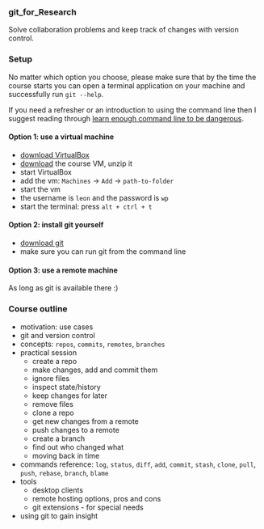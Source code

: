 ### git_for_Research

Solve collaboration problems and keep track of changes with version control.

### Setup

No matter which option you choose, please make sure that by the time the course starts you can open a terminal application on your machine and successfully run `git --help`.

If you need a refresher or an introduction to using the command line then I suggest reading through [learn enough command line to be dangerous](https://www.learnenough.com/command-line-tutorial).

#### Option 1: use a virtual machine

* [download VirtualBox](https://www.virtualbox.org/wiki/Downloads)
* [download](https://dl.dropboxusercontent.com/u/104325750/pydatsci_vm.zip) the course VM, unzip it
* start VirtualBox
* add the vm: `Machines` -> `Add` -> `path-to-folder`
* start the vm
* the username is `leon` and the password is `wp`
* start the terminal: press `alt + ctrl + t`

#### Option 2: install git yourself

* [download git](https://git-scm.com/downloads)
* make sure you can run git from the command line

#### Option 3: use a remote machine

As long as git is available there :)

### Course outline

* motivation: use cases
* git and version control
* concepts: `repos`, `commits`, `remotes`, `branches`
* practical session
    * create a repo
    * make changes, add and commit them
    * ignore files
    * inspect state/history
    * keep changes for later
    * remove files
    * clone a repo
    * get new changes from a remote
    * push changes to a remote
    * create a branch
    * find out who changed what
    * moving back in time
* commands reference: `log`, `status`, `diff`, `add`, `commit`, `stash`, `clone`, `pull`, `push`, `rebase`, `branch`, `blame`
* tools
    * desktop clients
    * remote hosting options, pros and cons
    * git extensions - for special needs
* using git to gain insight
